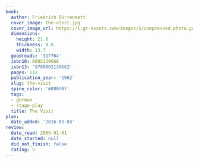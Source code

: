 ```yaml
---
book:
  author: Friedrich Dürrenmatt
  cover_image: the-visit.jpg
  cover_image_url: https://i.gr-assets.com/images/S/compressed.photo.goodreads.com/books/1347386186l/317764.jpg
  dimensions:
    height: 21.0
    thickness: 0.8
    width: 13.7
  goodreads: '317764'
  isbn10: 0802130666
  isbn13: '9780802130662'
  pages: 112
  publication_year: '1962'
  slug: the-visit
  spine_color: '#800f0f'
  tags:
  - german
  - stage-play
  title: The Visit
plan:
  date_added: '2016-05-03'
review:
  date_read: 2009-01-01
  date_started: null
  did_not_finish: false
  rating: 5
---
```

